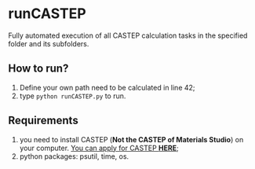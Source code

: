 # runCASTEP
Fully automated execution of all CASTEP calculation tasks in the specified folder and its subfolders.

## How to run?
1. Define your own path need to be calculated in line 42;
2. type `python runCASTEP.py` to run.

## Requirements
1. you need to install CASTEP (**Not the CASTEP of Materials Studio**) on your computer. [You can apply for CASTEP **HERE**](http://www.castep.org/CASTEP/GettingCASTEP);
2. python packages: psutil, time, os.
